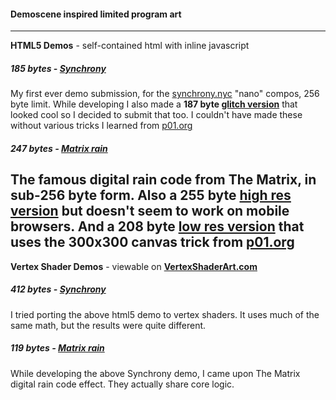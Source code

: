 #### Demoscene inspired limited program art
---
**HTML5 Demos** - self-contained html with inline javascript

##### 185 bytes - [Synchrony](185b-synchrony.html)
My first ever demo submission, for the [synchrony.nyc](http://synchrony.nyc) "nano" compos, 256 byte limit.
While developing I also made a **187 byte [glitch version](187b-synchrony.html)** that looked cool so I decided to submit that too.
I couldn't have made these without various tricks I learned from [p01.org](http://www.p01.org/minicraft/)

##### 247 bytes - [Matrix rain](247b-matrix.html)
The famous digital rain code from The Matrix, in sub-256 byte form.
Also a **255 byte [high res version](255b-matrix.html)** but doesn't seem to work on mobile browsers.
And a **208 byte [low res version](208b-matrix.html)** that uses the 300x300 canvas trick from [p01.org](http://www.p01.org/minicraft/)
---
**Vertex Shader Demos** - viewable on **[VertexShaderArt.com](https://www.vertexshaderart.com)**

##### 412 bytes - [Synchrony](https://www.vertexshaderart.com/art/SJYTAAwib5eJy8voP)
I tried porting the above html5 demo to vertex shaders. It uses much of the same math, but the results were quite different.

##### 119 bytes - [Matrix rain](https://www.vertexshaderart.com/art/4MXkkkQvDcbZT2bmy)
While developing the above Synchrony demo, I came upon The Matrix digital rain code effect. They actually share core logic.
